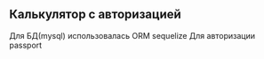 ## Калькулятор с авторизацией

Для БД(mysql) использовалась ORM sequelize
Для авторизации passport

 
